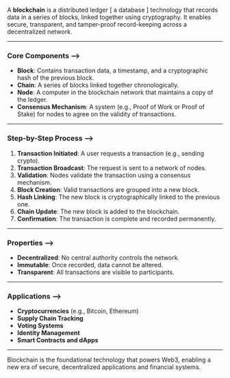 A **blockchain** is a distributed ledger [ a database ] technology that records data in a series of blocks, linked together using cryptography. It enables secure, transparent, and tamper-proof record-keeping across a decentralized network.

---

### Core Components -->

- **Block**: Contains transaction data, a timestamp, and a cryptographic hash of the previous block.
- **Chain**: A series of blocks linked together chronologically.
- **Node**: A computer in the blockchain network that maintains a copy of the ledger.
- **Consensus Mechanism**: A system (e.g., Proof of Work or Proof of Stake) for nodes to agree on the validity of transactions.

---

### Step-by-Step Process -->

1. **Transaction Initiated**: A user requests a transaction (e.g., sending crypto).
2. **Transaction Broadcast**: The request is sent to a network of nodes.
3. **Validation**: Nodes validate the transaction using a consensus mechanism.
4. **Block Creation**: Valid transactions are grouped into a new block.
5. **Hash Linking**: The new block is cryptographically linked to the previous one.
6. **Chain Update**: The new block is added to the blockchain.
7. **Confirmation**: The transaction is complete and recorded permanently.

---

### Properties -->

- **Decentralized**: No central authority controls the network.
- **Immutable**: Once recorded, data cannot be altered.
- **Transparent**: All transactions are visible to participants.

---

### Applications -->

- **Cryptocurrencies** (e.g., Bitcoin, Ethereum)
- **Supply Chain Tracking**
- **Voting Systems**
- **Identity Management**
- **Smart Contracts and dApps**

---

Blockchain is the foundational technology that powers Web3, enabling a new era of secure, decentralized applications and financial systems.